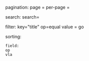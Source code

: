 pagination:
 	page =
 	per-page =

search:
      search=

filter: 
	key="title"
	op=equal 
	value = go
	
sorting:
       
  	field:
  	op
  	vla
  	
